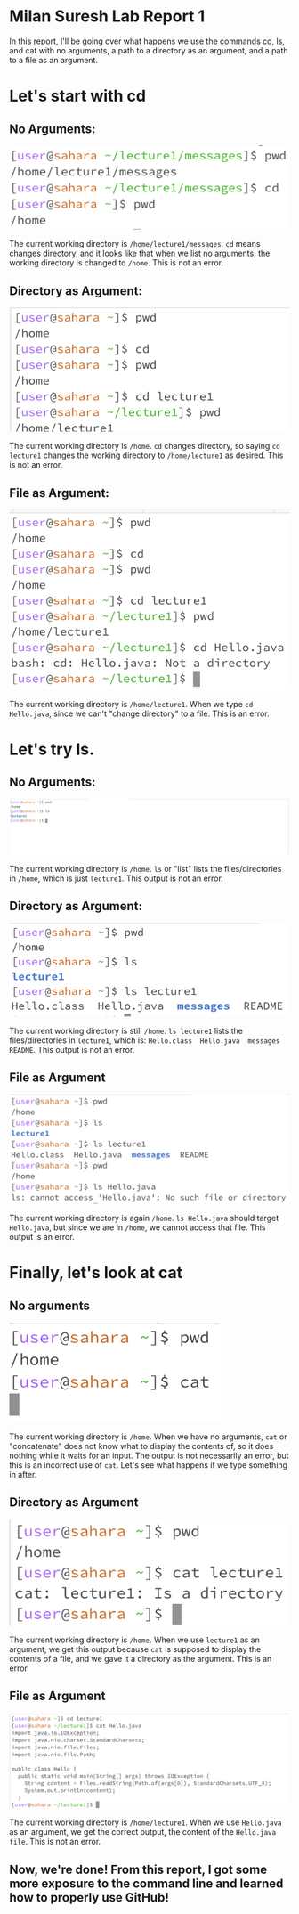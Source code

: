 # Milan Suresh Lab Report 1

In this report, I'll be going over what happens we use the commands cd, ls, and cat with no arguments, a path to a directory as an argument, and a path to a file as an argument.

# Let's start with cd

## No Arguments:

![Image](ss4updated.jpg)

The current working directory is `/home/lecture1/messages`. `cd` means changes directory, and it looks like that when we list no arguments, the working directory is changed to `/home`. This is not an error.

## Directory as Argument:

![Image](ss5.png)

The current working directory is `/home`. `cd` changes directory, so saying `cd lecture1` changes the working directory to `/home/lecture1` as desired. This is not an error.

## File as Argument:

![Image](ss6.png)

The current working directory is `/home/lecture1`. When we type `cd Hello.java`, since we can't "change directory" to a file. This is an error.

# Let's try ls.

## No Arguments:

![Image](ss1.jpg)

The current working directory is `/home`. `ls` or "list" lists the files/directories in `/home`, which is just `lecture1`. This output is not an error.

## Directory as Argument:

![Image](ss2.jpg)

The current working directory is still `/home`. `ls lecture1` lists the files/directories in `lecture1`, which is: `Hello.class  Hello.java  messages  README`. This output is not an error.

## File as Argument

![Image](ss3.jpg)

The current working directory is again `/home`. `ls Hello.java` should target `Hello.java`, but since we are in `/home`, we cannot access that file. This output is an error.

# Finally, let's look at cat

## No arguments

![Image](SS7.png)

The current working directory is `/home`. When we have no arguments, `cat` or "concatenate" does not know what to display the contents of, so it does nothing while it waits for an input. The output is not necessarily an error, but this is an incorrect use of `cat`. Let's see what happens if we type something in after.

## Directory as Argument

![Image](SS8.png)

The current working directory is `/home`. When we use `lecture1` as an argument, we get this output because `cat` is supposed to display the contents of a file, and we gave it a directory as the argument. This is an error.

## File as Argument

![Image](SS9.png)

The current working directory is `/home/lecture1`. When we use `Hello.java` as an argument, we get the correct output, the content of the `Hello.java file`. This is not an error.

## Now, we're done! From this report, I got some more exposure to the command line and learned how to properly use GitHub!











